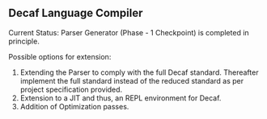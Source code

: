 Decaf Language Compiler
------------------------

Current Status: Parser Generator (Phase - 1 Checkpoint) is completed in principle.

Possible options for extension:

1. Extending the Parser to comply with the full Decaf standard. Thereafter implement the full standard instead of the reduced standard as per project specification provided.
2. Extension to a JIT and thus, an REPL environment for Decaf.
3. Addition of Optimization passes.
